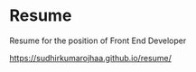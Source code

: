 # Resume
Resume for the position of Front End Developer

https://sudhirkumarojhaa.github.io/resume/
